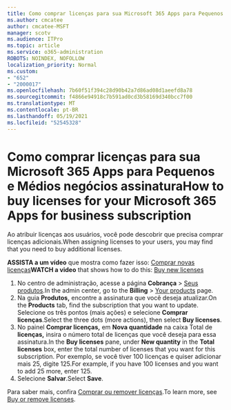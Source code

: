 ```yaml
---
title: Como comprar licenças para sua Microsoft 365 Apps para Pequenos e Médios negócios assinatura
ms.author: cmcatee
author: cmcatee-MSFT
manager: scotv
ms.audience: ITPro
ms.topic: article
ms.service: o365-administration
ROBOTS: NOINDEX, NOFOLLOW
localization_priority: Normal
ms.custom:
- "652"
- "2000017"
ms.openlocfilehash: 7b60f51f394c28d90b42a7d86ad08d1aeefd8a78
ms.sourcegitcommit: f4866e94918c7b591ad0cd3b58169d340bcc7f00
ms.translationtype: MT
ms.contentlocale: pt-BR
ms.lasthandoff: 05/19/2021
ms.locfileid: "52545328"
---
```

# <a name="how-to-buy-licenses-for-your-microsoft-365-apps-for-business-subscription"></a><span data-ttu-id="c568d-102">Como comprar licenças para sua Microsoft 365 Apps para Pequenos e Médios negócios assinatura</span><span class="sxs-lookup"><span data-stu-id="c568d-102">How to buy licenses for your Microsoft 365 Apps for business subscription</span></span>

<span data-ttu-id="c568d-103">Ao atribuir licenças aos usuários, você pode descobrir que precisa comprar licenças adicionais.</span><span class="sxs-lookup"><span data-stu-id="c568d-103">When assigning licenses to your users, you may find that you need to buy additional licenses.</span></span>

<span data-ttu-id="c568d-104">**ASSISTA a um vídeo** que mostra como fazer isso: [Comprar novas licenças](https://go.microsoft.com/fwlink/p/?linkid=2154857)</span><span class="sxs-lookup"><span data-stu-id="c568d-104">**WATCH a video** that shows how to do this: [Buy new licenses](https://go.microsoft.com/fwlink/p/?linkid=2154857)</span></span>
  
1. <span data-ttu-id="c568d-105">No centro de administração, acesse a página **Cobrança** > [Seus produtos](https://go.microsoft.com/fwlink/p/?linkid=842054).</span><span class="sxs-lookup"><span data-stu-id="c568d-105">In the admin center, go to the **Billing** > [Your products](https://go.microsoft.com/fwlink/p/?linkid=842054) page.</span></span>
2. <span data-ttu-id="c568d-106">Na guia **Produtos,** encontre a assinatura que você deseja atualizar.</span><span class="sxs-lookup"><span data-stu-id="c568d-106">On the **Products** tab, find the subscription that you want to update.</span></span> <span data-ttu-id="c568d-107">Selecione os três pontos (mais ações) e selecione **Comprar licenças**.</span><span class="sxs-lookup"><span data-stu-id="c568d-107">Select the three dots (more actions), then select **Buy licenses**.</span></span>
3. <span data-ttu-id="c568d-108">No painel **Comprar licenças,** em **Nova quantidade** na caixa Total de **licenças,** insira o número total de licenças que você deseja para essa assinatura.</span><span class="sxs-lookup"><span data-stu-id="c568d-108">In the **Buy licenses** pane, under **New quantity** in the **Total licenses** box, enter the total number of licenses that you want for this subscription.</span></span> <span data-ttu-id="c568d-109">Por exemplo, se você tiver 100 licenças e quiser adicionar mais 25, digite 125.</span><span class="sxs-lookup"><span data-stu-id="c568d-109">For example, if you have 100 licenses and you want to add 25 more, enter 125.</span></span>
4. <span data-ttu-id="c568d-110">Selecione **Salvar**.</span><span class="sxs-lookup"><span data-stu-id="c568d-110">Select **Save**.</span></span>

<span data-ttu-id="c568d-111">Para saber mais, confira [Comprar ou remover licenças](/microsoft-365/commerce/licenses/buy-licenses).</span><span class="sxs-lookup"><span data-stu-id="c568d-111">To learn more, see [Buy or remove licenses](/microsoft-365/commerce/licenses/buy-licenses).</span></span>